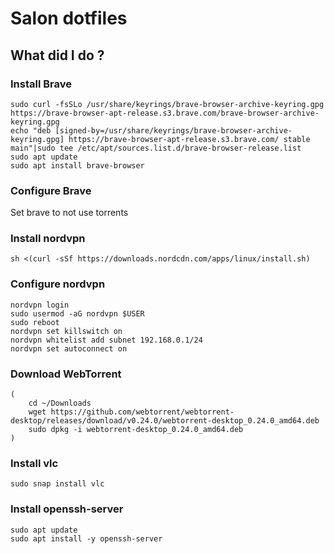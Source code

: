 # Salon dotfiles

## What did I do ?

### Install Brave
```
sudo curl -fsSLo /usr/share/keyrings/brave-browser-archive-keyring.gpg https://brave-browser-apt-release.s3.brave.com/brave-browser-archive-keyring.gpg
echo "deb [signed-by=/usr/share/keyrings/brave-browser-archive-keyring.gpg] https://brave-browser-apt-release.s3.brave.com/ stable main"|sudo tee /etc/apt/sources.list.d/brave-browser-release.list
sudo apt update
sudo apt install brave-browser
```

### Configure Brave

 Set brave to not use torrents


### Install nordvpn

```
sh <(curl -sSf https://downloads.nordcdn.com/apps/linux/install.sh)
```

### Configure nordvpn
```
nordvpn login
sudo usermod -aG nordvpn $USER
sudo reboot
nordvpn set killswitch on
nordvpn whitelist add subnet 192.168.0.1/24
nordvpn set autoconnect on
```

### Download WebTorrent
```
(
    cd ~/Downloads
    wget https://github.com/webtorrent/webtorrent-desktop/releases/download/v0.24.0/webtorrent-desktop_0.24.0_amd64.deb
    sudo dpkg -i webtorrent-desktop_0.24.0_amd64.deb
)
```

### Install vlc
```
sudo snap install vlc
```

### Install openssh-server
```
sudo apt update
sudo apt install -y openssh-server
```

### 
